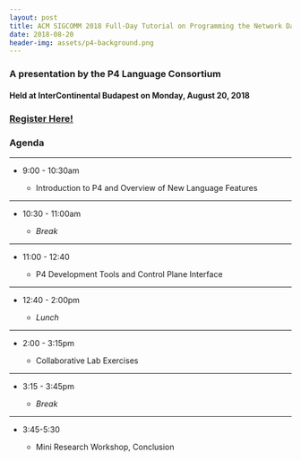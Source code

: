 ```yaml
---
layout: post
title: ACM SIGCOMM 2018 Full-Day Tutorial on Programming the Network Data Plane
date: 2018-08-20
header-img: assets/p4-background.png
---
```

        
### A presentation by the P4 Language Consortium
    
#### Held at InterContinental Budapest on Monday, August 20, 2018 

### [Register Here!](https://conferences.sigcomm.org/sigcomm/2018/registration.html)
    
### Agenda 

---
    
* 9:00 - 10:30am
    
    * Introduction to P4 and Overview of New Language Features
    
----

* 10:30 - 11:00am
    
    * _Break_

---
    
* 11:00 - 12:40
    
    * P4 Development Tools and Control Plane Interface
        
---
       
* 12:40 - 2:00pm

    * _Lunch_

---
* 2:00 - 3:15pm
    
    * Collaborative Lab Exercises

---

* 3:15 - 3:45pm
    
    * _Break_

---
        
* 3:45-5:30
    
    * Mini Research Workshop, Conclusion

    

